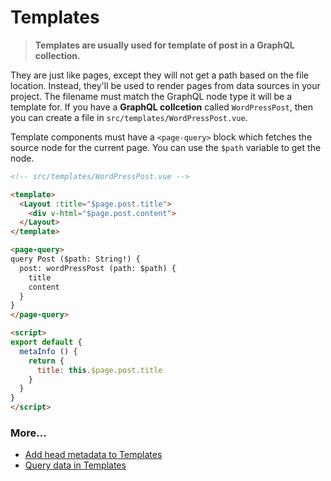 # Templates

> **Templates are usually used for template of post in a GraphQL collection.**

They are just like pages, except they will not get a path based on the file
location. Instead, they'll be used to render pages from data sources in your
project. The filename must match the GraphQL node type it will be a template
for. If you have a **GraphQL collcetion** called `WordPressPost`, then you can create a file
in `src/templates/WordPressPost.vue`.

Template components must have a `<page-query>` block which fetches the source node
for the current page. You can use the `$path` variable to get the node.

```html
<!-- src/templates/WordPressPost.vue -->

<template>
  <Layout :title="$page.post.title">
    <div v-html="$page.post.content">
  </Layout>
</template>

<page-query>
query Post ($path: String!) {
  post: wordPressPost (path: $path) {
    title
    content
  }
}
</page-query>

<script>
export default {
  metaInfo () {
    return {
      title: this.$page.post.title
    }
  }
}
</script>
```

### More...

- [Add head metadata to Templates](/docs/head)
- [Query data in Templates](/docs/data-query-data)